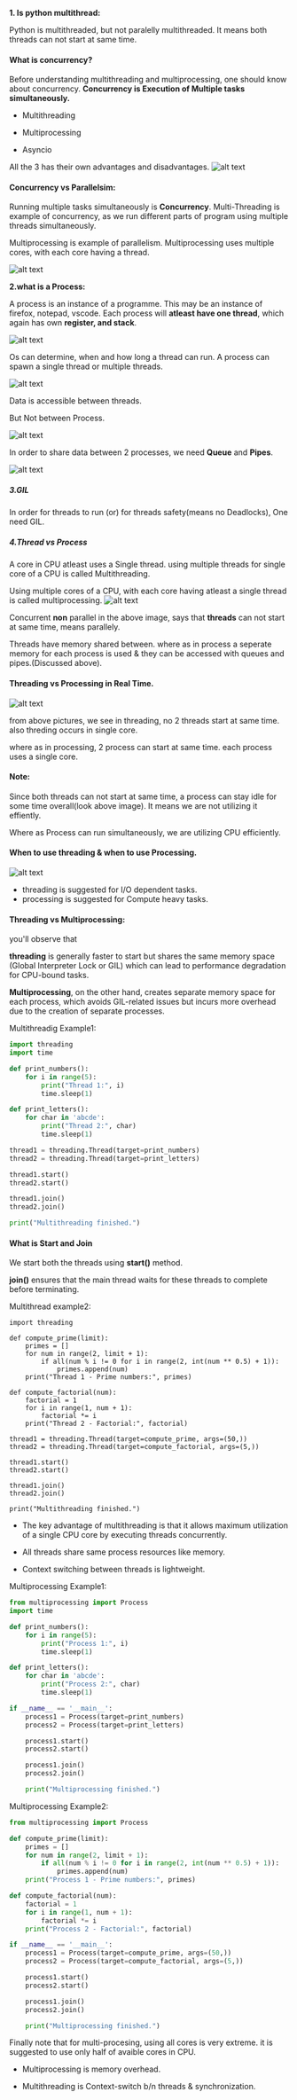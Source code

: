 **1. Is python multithread:**

Python is multithreaded, but not paralelly multithreaded. It means both threads can not start at same time.

#### What is concurrency?
Before understanding multithreading and multiprocessing, one should know about concurrency. **Concurrency is Execution of Multiple tasks simultaneously.**

- Multithreading

- Multiprocessing

- Asyncio

All the 3 has their own advantages and disadvantages.
![alt text](image-1.png)

#### Concurrency vs Parallelsim:
Running multiple tasks simultaneously is **Concurrency**. Multi-Threading is example of concurrency, as we run different parts of program using multiple threads simultaneously. 

Multiprocessing is example of parallelism. Multiprocessing uses multiple cores, with each core having a thread.

![alt text](image-2.png)

**2.what is a Process:**

A process is an instance of a programme. This may be an instance of firefox, notepad, vscode. Each process will **atleast have one thread**, which again has own **register, and stack**.

![alt text](image-3.png)

Os can determine, when and  how long a thread can run. A process can spawn a single thread or multiple threads.

![alt text](image-4.png)

Data is accessible between threads.

But Not between Process.

![alt text](image-5.png)

In order to share data between 2 processes, we need **Queue** and **Pipes**.

![alt text](image-6.png)

##### 3.GIL

In order for threads to run (or) for threads safety(means no Deadlocks), One need GIL.


##### 4.Thread vs Process

A core in CPU atleast uses a Single thread. using multiple threads for single core of a CPU is called Multithreading. 

Using multiple cores of a CPU, with each core having atleast a single thread is called multiprocessing.
![alt text](image-7.png)


Concurrent **non** parallel in the above image, says that **threads** can not start at same time, means parallely.

Threads have memory shared between. where as in process a seperate memory for each process is used & they can be accessed with queues and pipes.(Discussed above).

#### Threading vs Processing in Real Time.

![alt text](image-8.png)

from above pictures, we see in threading, no 2 threads start at same time. also threding occurs in single core. 

where as in processing, 2 process can start at same time. each process uses a single core.

#### Note: 
Since both threads can not start at same time, a process can stay idle for some time overall(look above image). It means we are not utilizing it effiently.

Where as Process can run simultaneously, we are utilizing CPU efficiently.

#### When to use threading & when to use Processing.

![alt text](image-9.png)

- threading is suggested for I/O dependent tasks.
- processing is suggested for Compute heavy tasks.

#### Threading vs Multiprocessing:
you'll observe that 

**threading** is generally faster to start but shares the same memory space (Global Interpreter Lock or GIL) which can lead to performance degradation for CPU-bound tasks.

**Multiprocessing**, on the other hand, creates separate memory space for each process, which avoids GIL-related issues but incurs more overhead due to the creation of separate processes.

Multithreadig Example1:
```Python
import threading
import time

def print_numbers():
    for i in range(5):
        print("Thread 1:", i)
        time.sleep(1)

def print_letters():
    for char in 'abcde':
        print("Thread 2:", char)
        time.sleep(1)

thread1 = threading.Thread(target=print_numbers)
thread2 = threading.Thread(target=print_letters)

thread1.start()
thread2.start()

thread1.join()
thread2.join()

print("Multithreading finished.")

```

#### What is Start and Join

We start both the threads using **start()** method. 

**join()** ensures that the main thread waits for these threads to complete before terminating.

Multithread example2:
```
import threading

def compute_prime(limit):
    primes = []
    for num in range(2, limit + 1):
        if all(num % i != 0 for i in range(2, int(num ** 0.5) + 1)):
            primes.append(num)
    print("Thread 1 - Prime numbers:", primes)

def compute_factorial(num):
    factorial = 1
    for i in range(1, num + 1):
        factorial *= i
    print("Thread 2 - Factorial:", factorial)

thread1 = threading.Thread(target=compute_prime, args=(50,))
thread2 = threading.Thread(target=compute_factorial, args=(5,))

thread1.start()
thread2.start()

thread1.join()
thread2.join()

print("Multithreading finished.")
```

- The key advantage of multithreading is that it allows maximum utilization of a single CPU core by executing threads concurrently.

- All threads share same process resources like memory. 

- Context switching between threads is lightweight.

Multiprocessing Example1:
```Python
from multiprocessing import Process
import time

def print_numbers():
    for i in range(5):
        print("Process 1:", i)
        time.sleep(1)

def print_letters():
    for char in 'abcde':
        print("Process 2:", char)
        time.sleep(1)

if __name__ == '__main__':
    process1 = Process(target=print_numbers)
    process2 = Process(target=print_letters)

    process1.start()
    process2.start()

    process1.join()
    process2.join()

    print("Multiprocessing finished.")

```

Multiprocessing Example2:
```Python
from multiprocessing import Process

def compute_prime(limit):
    primes = []
    for num in range(2, limit + 1):
        if all(num % i != 0 for i in range(2, int(num ** 0.5) + 1)):
            primes.append(num)
    print("Process 1 - Prime numbers:", primes)

def compute_factorial(num):
    factorial = 1
    for i in range(1, num + 1):
        factorial *= i
    print("Process 2 - Factorial:", factorial)

if __name__ == '__main__':
    process1 = Process(target=compute_prime, args=(50,))
    process2 = Process(target=compute_factorial, args=(5,))

    process1.start()
    process2.start()

    process1.join()
    process2.join()

    print("Multiprocessing finished.")

```


Finally note that for multi-procesing, using all cores is very extreme. it is suggested to use only half of avaible cores in CPU. 

- Multiprocessing is memory overhead.

- Multithreading is Context-switch b/n threads & synchronization.